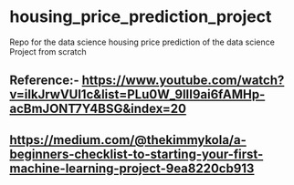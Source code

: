 # housing_price_prediction_project
Repo for the data science housing price prediction of the data science Project from scratch
## Reference:- https://www.youtube.com/watch?v=iIkJrwVUl1c&list=PLu0W_9lII9ai6fAMHp-acBmJONT7Y4BSG&index=20
## https://medium.com/@thekimmykola/a-beginners-checklist-to-starting-your-first-machine-learning-project-9ea8220cb913
